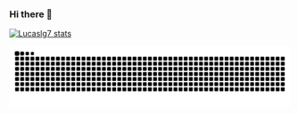### Hi there 👋
[![Lucaslg7 stats](https://github-readme-stats.vercel.app/api?Lucaslg7=anuraghazra)](https://github.com/anuraghazra/github-readme-stats)
<!--
**Lucaslg7/Lucaslg7** is a ✨ _special_ ✨ repository because its `README.md` (this file) appears on your GitHub profile.

Here are some ideas to get you started:

- 🔭 I’m currently working on ...
- 🌱 I’m currently learning ...
- 👯 I’m looking to collaborate on ...
- 🤔 I’m looking for help with ...
- 💬 Ask me about ...
- 📫 How to reach me: ...
- 😄 Pronouns: ...
- ⚡ Fun fact: ...
-->

![snake eif](https://github.com/Lucaslg7/Lucaslg7/blob/output/github-contribution-grid-snake.svg)
